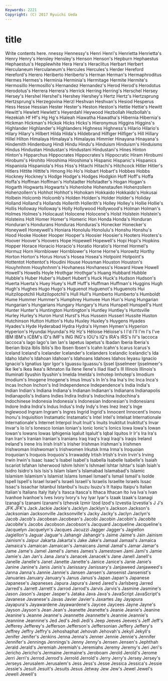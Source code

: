```yaml
---
Keywords: 2221 
Copyright: (C) 2017 Ryuichi Ueda
---
```


# title

Write contents here.
nnessy Hennessy's Henri Henri's Henrietta Henrietta's Henry Henry's Hensley Hensley's
Henson Henson's Hepburn Hephaestus Hephaestus's Hepplewhite Hera Hera's Heraclitus Herbart
Herbert Herculaneum Herculaneum's Hercules Hercules's Herder Hereford Hereford's Herero Heriberto
Heriberto's Herman Herman's Hermaphroditus Hermes Hermes's Herminia Herminia's Hermitage Hermite
Hermite's Hermosillo Hermosillo's Hernandez Hernandez's Herod Herod's Herodotus Herodotus's Herrera
Herrera's Herrick Herring Herring's Herschel Hersey Hersey's Hershel Hershel's Hershey
Hershey's Hertz Hertz's Hertzsprung Hertzsprung's Herzegovina Herzl Heshvan Heshvan's Hesiod
Hesperus Hess Hesse Hessian Hester Hester's Heston Heston's Hettie Hettie's
Hewitt Hewitt's Hewlett Hewlett's Heyerdahl Heywood Hezbollah Hezbollah's Hezekiah Hf
Hf's Hg Hg's Hialeah Hiawatha Hiawatha's Hibernia Hibernia's Hickman Hickman's
Hickok Hicks Hicks's Hieronymus Higgins Higgins's Highlander Highlander's Highlanders Highness
Highness's Hilario Hilario's Hilary Hilary's Hilbert Hilda Hilda's Hildebrand Hilfiger
Hilfiger's Hill Hillary Hillel Hilton Himalaya Himalaya's Himalayas Himmler Hinayana
Hinayana's Hindemith Hindenburg Hindi Hindu Hindu's Hinduism Hinduism's Hinduisms Hindus
Hindustan Hindustan's Hindustani Hindustani's Hines Hinton Hinton's Hipparchus Hippocrates Hippocrates's
Hippocratic Hiram Hirobumi Hirobumi's Hirohito Hiroshima Hiroshima's Hispanic Hispanic's Hispanics
Hispaniola Hispaniola's Hiss Hiss's Hitachi Hitachi's Hitchcock Hitler Hitler's Hitlers
Hittite Hittite's Hmong Ho Ho's Hobart Hobart's Hobbes Hobbs Hockney
Hockney's Hodge Hodge's Hodges Hodgkin Hoff Hoff's Hoffa Hoffa's Hoffman
Hoffman's Hofstadter Hofstadter's Hogan Hogan's Hogarth Hogwarts Hogwarts's Hohenlohe Hohenstaufen
Hohenzollern Hohenzollern's Hohhot Hohhot's Hohokam Hokkaido Hokkaido's Hokusai Holbein Holcomb
Holcomb's Holden Holden's Holder Holder's Holiday Holland Holland's Hollands Hollerith
Hollerith's Holley Holley's Hollie Hollie's Hollis Holloway Holloway's Holly Hollywood
Hollywood's Holman Holman's Holmes Holmes's Holocaust Holocene Holocene's Holst Holstein
Holstein's Holsteins Holt Homer Homer's Homeric Hon Honda Honda's Honduran
Honduran's Hondurans Honduras Honduras's Honecker Honecker's Honeywell Honeywell's Honiara Honolulu
Honolulu's Honshu Honshu's Hood Hooke Hooker Hooper Hooper's Hoosier Hoosier's
Hooters Hooters's Hoover Hoover's Hoovers Hope Hopewell Hopewell's Hopi Hopi's
Hopkins Hopper Horace Horacio Horacio's Horatio Horatio's Hormel Hormel's Hormuz
Horn Hornblower Hornblower's Horne Horne's Horowitz Horthy Horton Horton's Horus
Horus's Hosea Hosea's Hotpoint Hotpoint's Hottentot Hottentot's Houdini House Housman
Houston Houston's Houyhnhnm Houyhnhnm's Hovhaness Hovhaness's Howard Howe Howell Howell's
Howells Hoyle Hrothgar Hrothgar's Huang Hubbard Hubble Hubble's Huber Huber's
Hubert Hubert's Huck Huck's Hudson Hudson's Huerta Huerta's Huey Huey's
Huff Huff's Huffman Huffman's Huggins Hugh Hugh's Hughes Hugo Hugo's
Huguenot Huguenot's Huguenots Hui Huitzilopotchli Huitzilopotchli's Hull Hull's Humberto Humberto's
Humboldt Hume Hummer Hummer's Humphrey Humvee Hun Hun's Hung Hungarian
Hungarian's Hungarians Hungary Hungary's Huns Hunspell Hunspell's Hunt Hunter Hunter's
Huntington Huntington's Huntley Huntley's Huntsville Hurley Hurley's Huron Hurst Hurst's
Hus Hussein Husserl Hussite Huston Hutchinson Hutton Hutton's Hutu Huxley
Huxley's Huygens Hyades Hyades's Hyde Hyderabad Hydra Hydra's Hymen Hymen's
Hyperion Hyperion's Hyundai Hyundai's Hz Hz's Héloise Héloise's I I'd
I'll I'm I's I've IBM IBM's ICBM's ID's IMF's ING
ING's IOU's IQ's IRA's IRS's IV's Iaccoca Iaccoca's Iago Iago's
Ian Ian's Iapetus Iapetus's Ibadan Iberia Iberia's Iberian Ibiza Iblis
Iblis's Ibo Ibsen Ibsen's Icahn Icahn's Icarus Icarus's Iceland Iceland's
Icelander Icelander's Icelanders Icelandic Icelandic's Ida Idaho Idaho's Idahoan Idahoan's
Idahoans Idahoes Idahos Ieyasu Ignacio Ignacio's Ignatius Igor Igor's Iguassu
Iguassu's Ijssel Ijsselmeer Ijsselmeer's Ike Ike's Ikea Ikea's Ikhnaton Ila
Ilene Ilene's Iliad Iliad's Ill Illinois Illinois's Illuminati Ilyushin Ilyushin's
Imelda Imelda's Imhotep Imhotep's Imodium Imodium's Imogene Imogene's Imus Imus's
In In's Ina Ina's Inc Inca Inca's Incas Inchon Inchon's
Ind Independence Independence's India India's Indian Indian's Indiana Indiana's Indianan
Indianan's Indianans Indianapolis Indianapolis's Indians Indies Indira Indira's Indochina Indochina's
Indochinese Indonesia Indonesia's Indonesian Indonesian's Indonesians Indore Indra Indra's Indus
Indus's Indy Indy's Ines Inez Inez's Inge Inglewood Ingram Ingram's
Ingres Ingrid Ingrid's Innocent Innocent's Inonu Inonu's Inquisition Instamatic Instamatic's
Intel Intel's Intelsat Internationale Internationale's Internet Interpol Inuit Inuit's Inuits
Inuktitut Inuktitut's Invar Invar's Io Io's Ionesco Ionian Ionian's Ionic
Ionic's Ionics Iowa Iowa's Iowan Iowan's Iowans Iowas Iphigenia Iqaluit
Iqaluit's Iqbal Iquitos Ir Ir's Ira Ira's Iran Iran's Iranian
Iranian's Iranians Iraq Iraq's Iraqi Iraqi's Iraqis Ireland Ireland's Irene
Iris Irish Irish's Irisher Irishman Irishman's Irishmen Irishwoman Irishwoman's Irishwomen
Irkutsk Irma Irma's Iroquoian Iroquoian's Iroquois Iroquois's Irrawaddy Irtish Irtish's
Irvin Irvin's Irving Irwin Irwin's Isaac Isaac's Isabel Isabel's Isabella
Isabelle Isabelle's Isaiah Iscariot Isfahan Isherwood Ishim Ishim's Ishmael Ishtar
Ishtar's Isiah Isiah's Isidro Isidro's Isis Isis's Islam Islam's Islamabad
Islamabad's Islamic Islamism Islamism's Islamist Islams Ismael Ismael's Ismail Ismail's
Isolde Ispell Ispell's Israel Israel's Israeli Israeli's Israelis Israelite Israels
Issac Issac's Issachar Istanbul Istanbul's Isuzu Isuzu's It Itaipu Itaipu's
Italian Italian's Italians Italy Italy's Itasca Itasca's Ithaca Ithacan Ito
Iva Iva's Ivan Ivanhoe Ivanhoe's Ives Ivory Ivory's Ivy Iyar
Iyar's Izaak Izaak's Izanagi Izanagi's Izanami Izanami's Izhevsk Izmir Izod
Izod's Izvestia Izvestia's J J's JFK JFK's Jack Jackie Jackie's
Jacklyn Jacklyn's Jackson Jackson's Jacksonian Jacksonville Jacksonville's Jacky Jacky's Jaclyn
Jaclyn's Jacob Jacob's Jacobean Jacobean's Jacobi Jacobin Jacobin's Jacobite Jacobite's
Jacobs Jacobson Jacobson's Jacquard Jacqueline Jacqueline's Jacquelyn Jacquelyn's Jacques Jacuzzi
Jagger Jagger's Jagiellon Jagiellon's Jaguar Jaguar's Jahangir Jahangir's Jaime Jaime's
Jain Jainism Jainism's Jaipur Jakarta Jakarta's Jake Jake's Jamaal Jamaal's
Jamaica Jamaica's Jamaican Jamaican's Jamaicans Jamal Jamal's Jamar Jamar's Jame
Jame's Jamel Jamel's James James's Jamestown Jami Jami's Jamie Jamie's
Jan Jan's Jana Jana's Janacek Janacek's Jane Janell Janell's Janelle
Janelle's Janet Janette Janette's Janice Janice's Janie Janie's Janine Janine's
Janis Janis's Janissary Janissary's Janjaweed Janjaweed's Janna Janna's Jannie Jannie's
Jansen Jansen's Jansenist Jansenist's Januaries January January's Janus Janus's Japan
Japan's Japanese Japanese's Japaneses Japura Japura's Jared Jared's Jarlsberg Jarred
Jarred's Jarrett Jarrett's Jarrod Jarrod's Jarvis Jarvis's Jasmine Jasmine's Jason
Jason's Jasper Jasper's Jataka Java Java's JavaScript JavaScript's Javanese Javanese's
Javas Javier Javier's Jaxartes Jay Jayapura Jayapura's Jayawardene Jayawardene's Jaycee
Jaycees Jayne Jayne's Jayson Jayson's Jean Jean's Jeanette Jeanette's Jeanie
Jeanie's Jeanine Jeanine's Jeanne Jeanne's Jeannette Jeannette's Jeannie Jeannie's Jeannine
Jeannine's Jed Jed's Jedi Jedi's Jeep Jeeves Jeeves's Jeff Jeff's
Jefferey Jefferey's Jefferson Jefferson's Jeffersonian Jeffery Jeffery's Jeffrey Jeffry Jeffry's
Jehoshaphat Jehovah Jehovah's Jekyll Jekyll's Jenifer Jenifer's Jenkins Jenna Jenna's
Jenner Jennie Jennie's Jennifer Jennifer's Jennings Jennings's Jenny Jenny's Jensen
Jensen's Jephthah Jerald Jerald's Jeremiah Jeremiah's Jeremiahs Jeremy Jeremy's Jeri
Jeri's Jericho Jericho's Jermaine Jermaine's Jeroboam Jerold Jerold's Jerome Jerri
Jerri's Jerrod Jerrod's Jerrold Jerrold's Jerry Jerry's Jersey Jersey's Jerseys
Jerusalem Jerusalem's Jess Jess's Jesse Jessica Jessica's Jessie Jessie's Jesuit
Jesuit's Jesuits Jesus Jetway Jew Jew's Jewel Jewel's Jewell Jewell's
